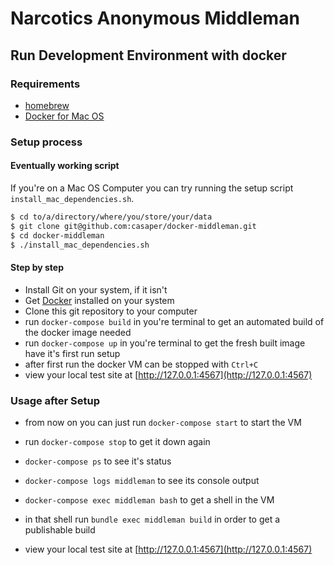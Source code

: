 # Narcotics Anonymous Middleman

## Run Development Environment with docker

### Requirements

- [homebrew](https://brew.sh/)
- [Docker for Mac OS](https://docs.docker.com/docker-for-mac/install/)

### Setup process

#### Eventually working script

If you're on a Mac OS Computer you can try running the setup script `install_mac_dependencies.sh`.

```bash
$ cd to/a/directory/where/you/store/your/data
$ git clone git@github.com:casaper/docker-middleman.git
$ cd docker-middleman
$ ./install_mac_dependencies.sh
```

#### Step by step

- Install Git on your system, if it isn't
- Get [Docker](https://docs.docker.com/) installed on your system
- Clone this git repository to your computer
- run `docker-compose build` in you're terminal to get an automated build of the docker image needed
- run `docker-compose up` in you're terminal to get the fresh built image have it's first run setup
- after first run the docker VM can be stopped with `Ctrl+C`
- view your local test site at [http://127.0.0.1:4567](http://127.0.0.1:4567)

### Usage after Setup

- from now on you can just run `docker-compose start` to start the VM
- run `docker-compose stop` to get it down again

- `docker-compose ps` to see it's status
- `docker-compose logs middleman` to see its console output
- `docker-compose exec middleman bash` to get a shell in the VM
- in that shell run `bundle exec middleman build` in order to get a publishable build
- view your local test site at [http://127.0.0.1:4567](http://127.0.0.1:4567)
